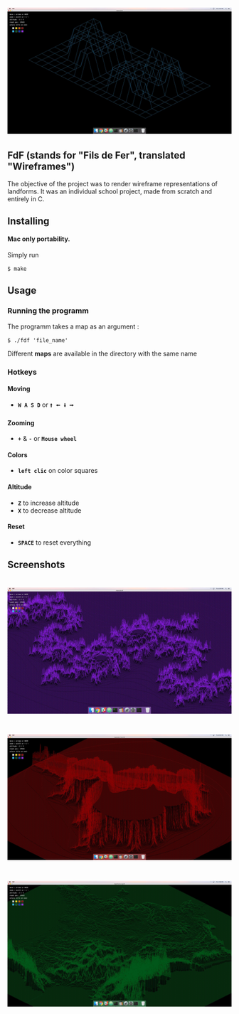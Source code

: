 # ![42](screenshots/42.png)
## FdF (stands for "Fils de Fer", translated "Wireframes")
The objective of the project was to render wireframe representations of landforms. It was an individual school project, made from scratch and entirely in C.

## Installing
#### Mac only portability.
Simply run
```
$ make
```

## Usage
### Running the programm
The programm takes a map as an argument :
```
$ ./fdf 'file_name'
```
Different **maps** are available in the directory with the same name

### Hotkeys
#### Moving
- **` W A S D `** or ` 🠙 🠘 🠛 🠚 `
#### Zooming
- **` + `** & **` - `** or **` Mouse wheel `**
#### Colors
- **`left clic`** on color squares
#### Altitude
- **` Z `** to increase altitude
- **` X `** to decrease altitude
#### Reset
- **` SPACE `** to reset everything

## Screenshots
# ![Julia](screenshots/Julia.png)
# ![Mandelbrot](screenshots/Mandelbrot.png)
# ![France](screenshots/France.png)
